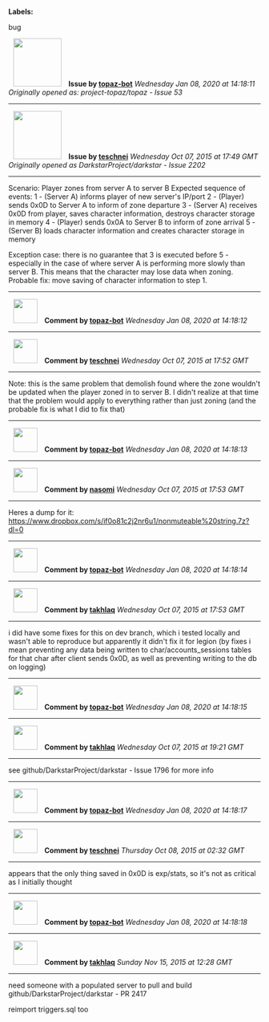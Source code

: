 **Labels:**

bug



<a href="https://github.com/topaz-bot"><img src="https://avatars3.githubusercontent.com/u/59651103?v=4" width="96" height="96" hspace="10"></img></a> **Issue by [topaz-bot](https://github.com/topaz-bot)**
_Wednesday Jan 08, 2020 at 14:18:11_
_Originally opened as: project-topaz/topaz - Issue 53_

----

<a href="https://github.com/teschnei"><img src="https://avatars3.githubusercontent.com/u/1149183?v=4"  width="96" height="96" hspace="10"></img></a> **Issue by [teschnei](https://github.com/teschnei)**
_Wednesday Oct 07, 2015 at 17:49 GMT_
_Originally opened as DarkstarProject/darkstar - Issue 2202_

----

Scenario: Player zones from server A to server B
Expected sequence of events:
1 - (Server A) informs player of new server's IP/port
2 - (Player) sends 0x0D to Server A to inform of zone departure
3 - (Server A) receives 0x0D from player, saves character information, destroys character storage in memory
4 - (Player) sends 0x0A to Server B to inform of zone arrival
5 - (Server B) loads character information and creates character storage in memory

Exception case: there is no guarantee that 3 is executed before 5 - especially in the case of where server A is performing more slowly than server B.  This means that the character may lose data when zoning.  Probable fix: move saving of character information to step 1.




----
<a href="https://github.com/topaz-bot"><img src="https://avatars3.githubusercontent.com/u/59651103?v=4" width="48" height="48" hspace="10"></img></a> **Comment by [topaz-bot](https://github.com/topaz-bot)**
_Wednesday Jan 08, 2020 at 14:18:12_

----

<a href="https://github.com/teschnei"><img src="https://avatars3.githubusercontent.com/u/1149183?v=4"  width="48" height="48" hspace="10"></img></a> **Comment by [teschnei](https://github.com/teschnei)**
_Wednesday Oct 07, 2015 at 17:52 GMT_

----

Note: this is the same problem that demolish found where the zone wouldn't be updated when the player zoned in to server B.  I didn't realize at that time that the problem would apply to everything rather than just zoning (and the probable fix is what I did to fix that)




----
<a href="https://github.com/topaz-bot"><img src="https://avatars3.githubusercontent.com/u/59651103?v=4" width="48" height="48" hspace="10"></img></a> **Comment by [topaz-bot](https://github.com/topaz-bot)**
_Wednesday Jan 08, 2020 at 14:18:13_

----

<a href="https://github.com/nasomi"><img src="https://avatars0.githubusercontent.com/u/6567800?v=4"  width="48" height="48" hspace="10"></img></a> **Comment by [nasomi](https://github.com/nasomi)**
_Wednesday Oct 07, 2015 at 17:53 GMT_

----

Heres a dump for it:
https://www.dropbox.com/s/if0o81c2j2nr6u1/nonmuteable%20string.7z?dl=0




----
<a href="https://github.com/topaz-bot"><img src="https://avatars3.githubusercontent.com/u/59651103?v=4" width="48" height="48" hspace="10"></img></a> **Comment by [topaz-bot](https://github.com/topaz-bot)**
_Wednesday Jan 08, 2020 at 14:18:14_

----

<a href="https://github.com/takhlaq"><img src="https://avatars1.githubusercontent.com/u/6381451?v=4"  width="48" height="48" hspace="10"></img></a> **Comment by [takhlaq](https://github.com/takhlaq)**
_Wednesday Oct 07, 2015 at 17:53 GMT_

----

i did have some fixes for this on dev branch, which i tested locally and wasn't able to reproduce but apparently it didn't fix it for legion
(by fixes i mean preventing any data being written to char/accounts_sessions tables for that char after client sends 0x0D, as well as preventing writing to the db on logging)




----
<a href="https://github.com/topaz-bot"><img src="https://avatars3.githubusercontent.com/u/59651103?v=4" width="48" height="48" hspace="10"></img></a> **Comment by [topaz-bot](https://github.com/topaz-bot)**
_Wednesday Jan 08, 2020 at 14:18:15_

----

<a href="https://github.com/takhlaq"><img src="https://avatars1.githubusercontent.com/u/6381451?v=4"  width="48" height="48" hspace="10"></img></a> **Comment by [takhlaq](https://github.com/takhlaq)**
_Wednesday Oct 07, 2015 at 19:21 GMT_

----

see github/DarkstarProject/darkstar - Issue 1796 for more info




----
<a href="https://github.com/topaz-bot"><img src="https://avatars3.githubusercontent.com/u/59651103?v=4" width="48" height="48" hspace="10"></img></a> **Comment by [topaz-bot](https://github.com/topaz-bot)**
_Wednesday Jan 08, 2020 at 14:18:17_

----

<a href="https://github.com/teschnei"><img src="https://avatars3.githubusercontent.com/u/1149183?v=4"  width="48" height="48" hspace="10"></img></a> **Comment by [teschnei](https://github.com/teschnei)**
_Thursday Oct 08, 2015 at 02:32 GMT_

----

appears that the only thing saved in 0x0D is exp/stats, so it's not as critical as I initially thought




----
<a href="https://github.com/topaz-bot"><img src="https://avatars3.githubusercontent.com/u/59651103?v=4" width="48" height="48" hspace="10"></img></a> **Comment by [topaz-bot](https://github.com/topaz-bot)**
_Wednesday Jan 08, 2020 at 14:18:18_

----

<a href="https://github.com/takhlaq"><img src="https://avatars1.githubusercontent.com/u/6381451?v=4"  width="48" height="48" hspace="10"></img></a> **Comment by [takhlaq](https://github.com/takhlaq)**
_Sunday Nov 15, 2015 at 12:28 GMT_

----

need someone with a populated server to pull and build github/DarkstarProject/darkstar - PR 2417

reimport triggers.sql too


